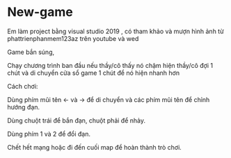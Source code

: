 # New-game

Em làm project bằng visual studio 2019 , có tham khảo và mượn hình ảnh từ phattrienphanmem123az trên youtube và wed

Game bắn súng,

Chạy chương trình ban đầu nếu thầy/cô thấy nó chậm hiện thầy/cô đợi 1 chút và di chuyển cửa sổ game 1 chút để nó hiện nhanh hơn

Cách chơi:

Dùng phím mũi tên <- và -> để di chuyển và các phím mũi tên để chỉnh hướng đạn.

Dùng chuột trái để bắn đạn, chuột phải để nhảy.

Dùng phím 1 và 2 để đổi đạn.

Chết hết mạng hoặc đi đến cuối map để hoàn thành trò chơi.
